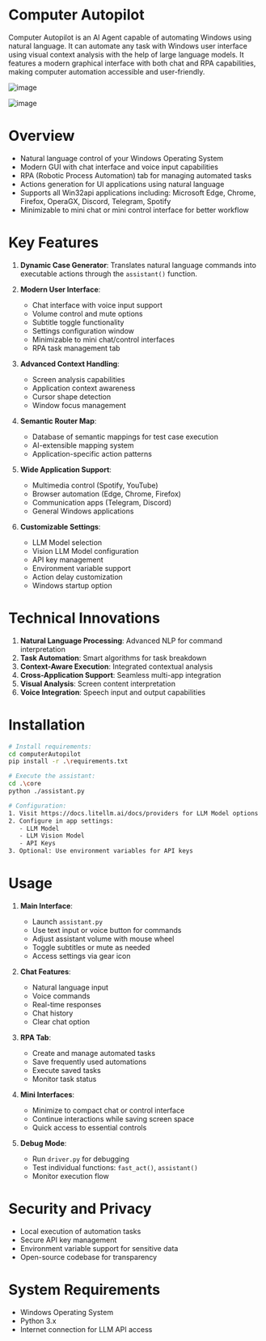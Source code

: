 # Computer Autopilot
Computer Autopilot is an AI Agent capable of automating Windows using natural language. It can automate any task with Windows user interface using visual context analysis with the help of large language models. It features a modern graphical interface with both chat and RPA capabilities, making computer automation accessible and user-friendly.

![image](https://github.com/user-attachments/assets/83c0265d-6ca6-4fa5-a0dc-98caebf9ccd0)

![image](https://github.com/user-attachments/assets/94e11852-a8c6-4985-9202-5a5819f8b36b)


# Overview
- Natural language control of your Windows Operating System
- Modern GUI with chat interface and voice input capabilities
- RPA (Robotic Process Automation) tab for managing automated tasks
- Actions generation for UI applications using natural language
- Supports all Win32api applications including: Microsoft Edge, Chrome, Firefox, OperaGX, Discord, Telegram, Spotify
- Minimizable to mini chat or mini control interface for better workflow


# Key Features
1. **Dynamic Case Generator**: Translates natural language commands into executable actions through the `assistant()` function.

2. **Modern User Interface**:
   - Chat interface with voice input support
   - Volume control and mute options
   - Subtitle toggle functionality
   - Settings configuration window
   - Minimizable to mini chat/control interfaces
   - RPA task management tab

3. **Advanced Context Handling**: 
   - Screen analysis capabilities
   - Application context awareness
   - Cursor shape detection
   - Window focus management

4. **Semantic Router Map**: 
   - Database of semantic mappings for test case execution
   - AI-extensible mapping system
   - Application-specific action patterns

5. **Wide Application Support**:
   - Multimedia control (Spotify, YouTube)
   - Browser automation (Edge, Chrome, Firefox)
   - Communication apps (Telegram, Discord)
   - General Windows applications

6. **Customizable Settings**:
   - LLM Model selection
   - Vision LLM Model configuration
   - API key management
   - Environment variable support
   - Action delay customization
   - Windows startup option


# Technical Innovations
1. **Natural Language Processing**: Advanced NLP for command interpretation
2. **Task Automation**: Smart algorithms for task breakdown
3. **Context-Aware Execution**: Integrated contextual analysis
4. **Cross-Application Support**: Seamless multi-app integration
5. **Visual Analysis**: Screen content interpretation
6. **Voice Integration**: Speech input and output capabilities


# Installation
```bash
# Install requirements:
cd computerAutopilot
pip install -r .\requirements.txt

# Execute the assistant:
cd .\core
python ./assistant.py

# Configuration:
1. Visit https://docs.litellm.ai/docs/providers for LLM Model options
2. Configure in app settings:
   - LLM Model
   - LLM Vision Model
   - API Keys
3. Optional: Use environment variables for API keys
```


# Usage
1. **Main Interface**:
   - Launch `assistant.py`
   - Use text input or voice button for commands
   - Adjust assistant volume with mouse wheel
   - Toggle subtitles or mute as needed
   - Access settings via gear icon

2. **Chat Features**:
   - Natural language input
   - Voice commands
   - Real-time responses
   - Chat history
   - Clear chat option

3. **RPA Tab**:
   - Create and manage automated tasks
   - Save frequently used automations
   - Execute saved tasks
   - Monitor task status

4. **Mini Interfaces**:
   - Minimize to compact chat or control interface
   - Continue interactions while saving screen space
   - Quick access to essential controls

5. **Debug Mode**:
   - Run `driver.py` for debugging
   - Test individual functions: `fast_act()`, `assistant()`
   - Monitor execution flow


# Security and Privacy
- Local execution of automation tasks
- Secure API key management
- Environment variable support for sensitive data
- Open-source codebase for transparency


# System Requirements
- Windows Operating System
- Python 3.x
- Internet connection for LLM API access
